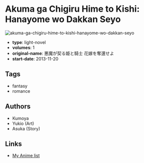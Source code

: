 # Akuma ga Chigiru Hime to Kishi: Hanayome wo Dakkan Seyo

![akuma-ga-chigiru-hime-to-kishi-hanayome-wo-dakkan-seyo](https://cdn.myanimelist.net/images/manga/2/125595.jpg)

-   **type**: light-novel
-   **volumes**: 1
-   **original-name**: 悪魔が契る姫と騎士 花嫁を奪還せよ
-   **start-date**: 2013-11-20

## Tags

-   fantasy
-   romance

## Authors

-   Kumoya
-   Yukio (Art)
-   Asuka (Story)

## Links

-   [My Anime list](https://myanimelist.net/manga/64561/Akuma_ga_Chigiru_Hime_to_Kishi__Hanayome_wo_Dakkan_Seyo)
